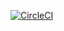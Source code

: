 [![CircleCI](https://dl.circleci.com/status-badge/img/gh/ArthHC/spring-guru-tsbb-sfg-brewery/tree/main.svg?style=svg)](https://dl.circleci.com/status-badge/redirect/gh/ArthHC/spring-guru-tsbb-sfg-brewery/tree/main)